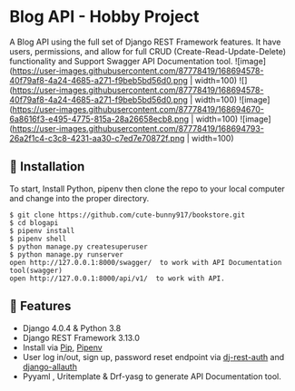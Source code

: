 # Blog API - Hobby Project

A Blog API using the full set of Django REST Framework features. It have users, permissions, and allow for full CRUD (Create-Read-Update-Delete) functionality and Support Swagger API Documentation tool. 
![image](https://user-images.githubusercontent.com/87778419/168694578-40f79af8-4a24-4685-a271-f9beb5bd56d0.png | width=100)
![](https://user-images.githubusercontent.com/87778419/168694578-40f79af8-4a24-4685-a271-f9beb5bd56d0.png | width=100)
![image](https://user-images.githubusercontent.com/87778419/168694670-6a8616f3-e495-4775-815a-28a26658ecb8.png | width=100)
![image](https://user-images.githubusercontent.com/87778419/168694793-26a2f1c4-c3c8-4231-aa30-c7ed7e70872f.png | width=100)

## 📖 Installation
To start, Install Python, pipenv then clone the repo to your local computer and change into the proper directory.
```
$ git clone https://github.com/cute-bunny917/bookstore.git
$ cd blogapi
$ pipenv install
$ pipenv shell
$ python manage.py createsuperuser
$ python manage.py runserver
open http://127.0.0.1:8000/swagger/  to work with API Documentation tool(swagger)
open http://127.0.0.1:8000/api/v1/  to work with API.
```

## 🚀 Features

- Django 4.0.4 & Python 3.8
- Django REST Framework 3.13.0
- Install via [Pip](https://pypi.org/project/pip/), [Pipenv](https://pypi.org/project/pipenv/)
- User log in/out, sign up, password reset endpoint via [dj-rest-auth](https://github.com/iMerica/dj-rest-auth) and [django-allauth](https://github.com/pennersr/django-allauth)
- Pyyaml , Uritemplate & Drf-yasg to generate API Documentation tool.
